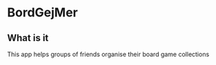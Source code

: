 # BordGejMer

## What is it

This app helps groups of friends organise their board game collections

